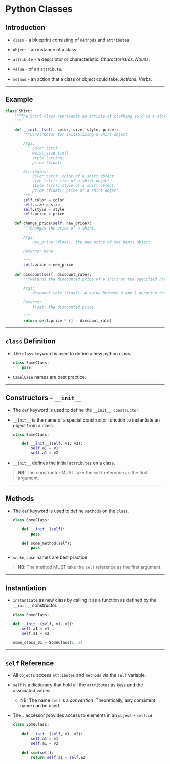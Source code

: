 # Python Classes

## Introduction

* `class` - a blueprint consisting of `methods` and `attributes`.

* `object` - an instance of a class.

* `attribute` - a descriptor or characteristic. _Characteristics_. _Nouns_.

* `value` - of an `attribute`.

* `method` - an action that a class or object could take. _Actions_. _Verbs_.

---

## Example

```python
class Shirt:
    """The Shirt class represents an article of clothing sold in a store.
    """

    def __init__(self, color, size, style, price):
        """Constructor for initializing a Shirt object

        Args: 
            color (str)
            waist_size (int)
            style (string)
            price (float)

        Attributes:
            color (str): color of a shirt object
            size (str): size of a shirt object
            style (str): style of a shirt object
            price (float): price of a shirt object
        """
        self.color = color
        self.size = size
        self.style = style
        self.price = price
    
    def change_price(self, new_price):
        """Changes the price of a shirt.

        Args: 
            new_price (float): the new price of the pants object

        Returns: None

        """
        self.price = new_price
        
    def discount(self, discount_rate):
        """Returns the discounted price of a shirt at the specified rate.

        Args: 
            discount_rate (float): A value between 0 and 1 denoting the discount rate.

        Returns:
            float: the discounted price

        """
        return self.price * (1 - discount_rate)
```

---

## `class` Definition

* The `class` keyword is used to define a new python class.

    ```python
    class SomeClass:
        pass
    ```

* `CamelCase` names are best practice.

---

## Constructors - `__init__`

* The `def` keyword is used to define the `__init__ constructor`.

* `__init__` is the name of a special constructor function to instantiate an object from a class.

    ```python
    class SomeClass:

        def __init__(self, v1. v2):
            self.a1 = v1
            self.a1 = v2
    ```

* `__init__` defines the initial `attributes` on a class.

>  __NB__: The constructor MUST take the `self` reference as the first argument.

---

## Methods

* The `def` keyword is used to define `methods` on the `class`.

    ```python
    class SomeClass:

        def __init__(self):
            pass

        def some_method(self):
            pass
    ```

* `snake_case` names are best practice.

>  __NB__: The method MUST take the `self` reference as the first argument.

---

## Instantiation

* `instantiate` as new class by calling it as a function as defined by the `__init__` constructor.

    ```python
    class SomeClass:

    def __init__(self, v1. v2):
        self.a1 = v1
        self.a1 = v2

    some_class_01 = SomeClass(1, 2)
    ```

---

## `self` Reference

* All `objects` access `attributes` and `methods` via the `self` variable.

* `self` is a dictionary that hold all the `attributes` as `keys` and the associated values.

    * NB: The name `self` is a _convention_. Theoretically, any consistent name can be used.

* The `.` accessor provides access to elements in an `object` - `self.id`

    ```python
    class SomeClass:

        def __init__(self, v1. v2):
            self.a1 = v1
            self.a1 = v2
        
        def sum(self):
            return self.a1 + self.a2
    ```



